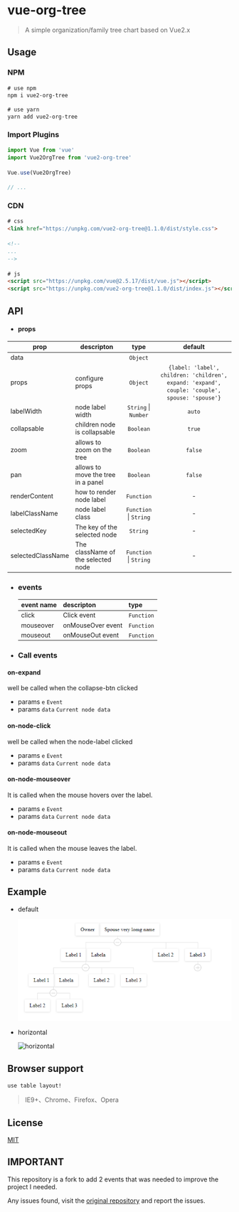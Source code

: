 # vue-org-tree

> A simple organization/family tree chart based on Vue2.x 

## Usage

### NPM

```
# use npm
npm i vue2-org-tree

# use yarn
yarn add vue2-org-tree
```
### Import Plugins

``` js
import Vue from 'vue'
import Vue2OrgTree from 'vue2-org-tree'

Vue.use(Vue2OrgTree)

// ...
```

### CDN

``` html
# css
<link href="https://unpkg.com/vue2-org-tree@1.1.0/dist/style.css">

<!--
...
-->

# js
<script src="https://unpkg.com/vue@2.5.17/dist/vue.js"></script>
<script src="https://unpkg.com/vue2-org-tree@1.1.0/dist/index.js"></script>
```


## API

  * #### props


  prop              | descripton                              | type                   | default
  ------------------|-----------------------------------------|:----------------------:|:---------------------------------------------------------:
  data              |                                         | `Object`               |
  props             |  configure props                        | `Object`               | `{label: 'label', children: 'children', expand: 'expand', couple: 'couple', spouse: 'spouse'}`
  labelWidth        |  node label width                       | `String` \| `Number`   | `auto`
  collapsable       |  children node is collapsable           | `Boolean`              | `true`
  zoom       |  allows to zoom on the tree           | `Boolean`              | `false`
  pan       |   allows  to move the tree in a panel          | `Boolean`              | `false`
  renderContent     |  how to render node label               | `Function`             |     -
  labelClassName    |  node label class                       | `Function` \| `String` |     -
  selectedKey       |  The key of the selected node           | `String`               |     -
  selectedClassName |  The className of the selected node     | `Function` \| `String` |     -



  * ### events
  
    event name        | descripton                              | type                   
    ------------------|-----------------------------------------|:----------------------
    click             |  Click event                            | `Function`            
    mouseover         |  onMouseOver event                      | `Function`            
    mouseout          |  onMouseOut event                       | `Function` 

  * ### Call events

#### on-expand
well be called when the collapse-btn clicked

- params `e` `Event`
- params `data` `Current node data`

#### on-node-click
well be called when the node-label clicked

- params `e` `Event`
- params `data` `Current node data`     

#### on-node-mouseover
It is called when the mouse hovers over the label.

- params `e` `Event`
- params `data` `Current node data`   

#### on-node-mouseout
It is called when the mouse leaves the label.

- params `e` `Event`
- params `data` `Current node data`

## Example

- default

  ![default](./images/fmlt-sample.PNG)

- horizontal

  ![horizontal](./images/horizontal.png)

## Browser support

    use table layout!

> IE9+、Chrome、Firefox、Opera

## License
[MIT](http://opensource.org/licenses/MIT)

## IMPORTANT
This repository is a fork to add 2 events that was needed to improve the project I needed.

Any issues found, visit the [original repository](https://github.com/hukaibaihu/vue-org-tree) and report the issues.
